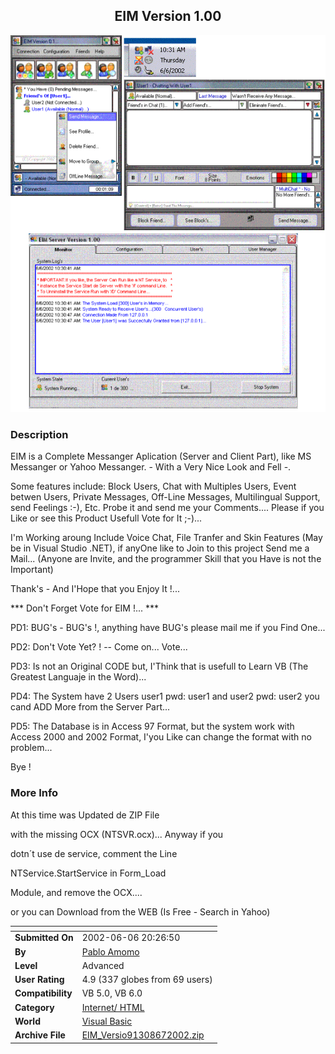 ﻿<div align="center">

## EIM Version 1\.00

<img src="PIC2002661216285452.gif">
</div>

### Description

EIM is a Complete Messanger Aplication (Server and Client Part), like MS Messanger or Yahoo Messanger. - With a Very Nice Look and Fell -.

Some features include: Block Users, Chat with Multiples Users, Event betwen Users, Private Messages, Off-Line Messages, Multilingual Support, send Feelings :-), Etc. Probe it and send me your Comments.... Please if you Like or see this Product Usefull Vote for It ;-)...

I'm Working aroung Include Voice Chat, File Tranfer and Skin Features (May be in Visual Studio .NET), if anyOne like to Join to this project Send me a Mail... (Anyone are Invite, and the programmer Skill that you Have is not the Important)

Thank's - And I'Hope that you Enjoy It !...

*** Don't Forget Vote for EIM !... ***

PD1: BUG's - BUG's !, anything have BUG's please mail me if you Find One...

PD2: Don't Vote Yet? ! -- Come on... Vote...

PD3: Is not an Original CODE but, I'Think that is usefull to Learn VB (The Greatest Languaje in the Word)...

PD4: The System have 2 Users user1 pwd: user1 and user2 pwd: user2 you cand ADD More from the Server Part...

PD5: The Database is in Access 97 Format, but the system work with Access 2000 and 2002 Format, I'you Like can change the format with no problem...

Bye !
 
### More Info
 
At this time was Updated de ZIP File

with the missing OCX (NTSVR.ocx)... Anyway if you

dotn´t use de service, comment the Line

NTService.StartService in Form_Load

Module, and remove the OCX....

or you can Download from the WEB (Is Free - Search in Yahoo)


<span>             |<span>
---                |---
**Submitted On**   |2002-06-06 20:26:50
**By**             |[Pablo Amomo](https://github.com/Planet-Source-Code/PSCIndex/blob/master/ByAuthor/pablo-amomo.md)
**Level**          |Advanced
**User Rating**    |4.9 (337 globes from 69 users)
**Compatibility**  |VB 5\.0, VB 6\.0
**Category**       |[Internet/ HTML](https://github.com/Planet-Source-Code/PSCIndex/blob/master/ByCategory/internet-html__1-34.md)
**World**          |[Visual Basic](https://github.com/Planet-Source-Code/PSCIndex/blob/master/ByWorld/visual-basic.md)
**Archive File**   |[EIM\_Versio91308672002\.zip](https://github.com/Planet-Source-Code/pablo-amomo-eim-version-1-00__1-35540/archive/master.zip)








